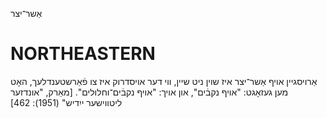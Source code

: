 אַשר־יצר

NORTHEASTERN
==============

אַרויסגיין אויף אַשר־יצר איז שוין ניט שיין, ווי דער אויסדרוק איז צו פֿאַרשטענדלעך, האָט מען געזאָגט: "אויף נקבֿים", און אויך: "אויף נקבֿים־וחלולים".
[מאַרק, "אונדזער ליטווישער ייִדיש" (1951): 462]
